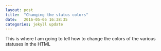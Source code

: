 ```yaml
---
layout: post
title:  "Changing the status colors"
date:   2016-05-05 16:38:35
categories: jekyll update
---
```


This is where I am going to tell how to change the colors of the various statuses in the HTML